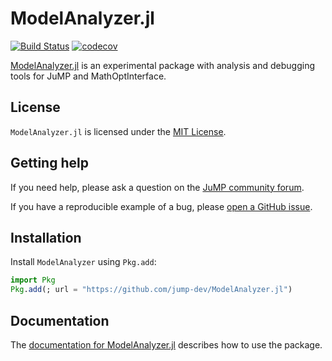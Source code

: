 # ModelAnalyzer.jl

[![Build Status](https://github.com/jump-dev/ModelAnalyzer.jl/actions/workflows/ci.yml/badge.svg?branch=main)](https://github.com/jump-dev/ModelAnalyzer.jl/actions?query=workflow%3ACI)
[![codecov](https://codecov.io/gh/jump-dev/ModelAnalyzer.jl/branch/main/graph/badge.svg)](https://codecov.io/gh/jump-dev/ModelAnalyzer.jl)

[ModelAnalyzer.jl](https://github.com/jump-dev/ModelAnalyzer.jl) is an
experimental package with analysis and debugging tools for JuMP and
MathOptInterface.

## License

`ModelAnalyzer.jl` is licensed under the [MIT License](https://github.com/jump-dev/MultiObjectiveAlgorithms.jl/blob/main/LICENSE.md).

## Getting help

If you need help, please ask a question on the [JuMP community forum](https://jump.dev/forum).

If you have a reproducible example of a bug, please [open a GitHub issue](https://github.com/jump-dev/ModelAnalyzer.jl/issues/new).

## Installation

Install `ModelAnalyzer` using `Pkg.add`:

```julia
import Pkg
Pkg.add(; url = "https://github.com/jump-dev/ModelAnalyzer.jl")
```

## Documentation

The [documentation for ModelAnalyzer.jl](https://jump.dev/ModelAnalyzer.jl/dev/)
describes how to use the package.

